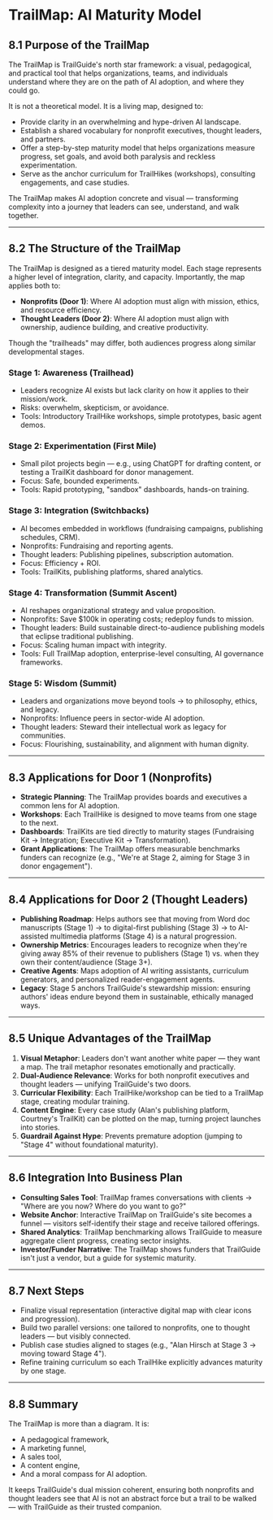 # TrailMap: AI Maturity Model

## 8.1 Purpose of the TrailMap

The TrailMap is TrailGuide's north star framework: a visual, pedagogical, and practical tool that helps organizations, teams, and individuals understand where they are on the path of AI adoption, and where they could go.

It is not a theoretical model. It is a living map, designed to:
- Provide clarity in an overwhelming and hype-driven AI landscape.
- Establish a shared vocabulary for nonprofit executives, thought leaders, and partners.
- Offer a step-by-step maturity model that helps organizations measure progress, set goals, and avoid both paralysis and reckless experimentation.
- Serve as the anchor curriculum for TrailHikes (workshops), consulting engagements, and case studies.

The TrailMap makes AI adoption concrete and visual — transforming complexity into a journey that leaders can see, understand, and walk together.

---

## 8.2 The Structure of the TrailMap

The TrailMap is designed as a tiered maturity model. Each stage represents a higher level of integration, clarity, and capacity. Importantly, the map applies both to:
- **Nonprofits (Door 1)**: Where AI adoption must align with mission, ethics, and resource efficiency.
- **Thought Leaders (Door 2)**: Where AI adoption must align with ownership, audience building, and creative productivity.

Though the "trailheads" may differ, both audiences progress along similar developmental stages.

### Stage 1: Awareness (Trailhead)
- Leaders recognize AI exists but lack clarity on how it applies to their mission/work.
- Risks: overwhelm, skepticism, or avoidance.
- Tools: Introductory TrailHike workshops, simple prototypes, basic agent demos.

### Stage 2: Experimentation (First Mile)
- Small pilot projects begin — e.g., using ChatGPT for drafting content, or testing a TrailKit dashboard for donor management.
- Focus: Safe, bounded experiments.
- Tools: Rapid prototyping, "sandbox" dashboards, hands-on training.

### Stage 3: Integration (Switchbacks)
- AI becomes embedded in workflows (fundraising campaigns, publishing schedules, CRM).
- Nonprofits: Fundraising and reporting agents.
- Thought leaders: Publishing pipelines, subscription automation.
- Focus: Efficiency + ROI.
- Tools: TrailKits, publishing platforms, shared analytics.

### Stage 4: Transformation (Summit Ascent)
- AI reshapes organizational strategy and value proposition.
- Nonprofits: Save $100k in operating costs; redeploy funds to mission.
- Thought leaders: Build sustainable direct-to-audience publishing models that eclipse traditional publishing.
- Focus: Scaling human impact with integrity.
- Tools: Full TrailMap adoption, enterprise-level consulting, AI governance frameworks.

### Stage 5: Wisdom (Summit)
- Leaders and organizations move beyond tools → to philosophy, ethics, and legacy.
- Nonprofits: Influence peers in sector-wide AI adoption.
- Thought leaders: Steward their intellectual work as legacy for communities.
- Focus: Flourishing, sustainability, and alignment with human dignity.

---

## 8.3 Applications for Door 1 (Nonprofits)

- **Strategic Planning**: The TrailMap provides boards and executives a common lens for AI adoption.
- **Workshops**: Each TrailHike is designed to move teams from one stage to the next.
- **Dashboards**: TrailKits are tied directly to maturity stages (Fundraising Kit → Integration; Executive Kit → Transformation).
- **Grant Applications**: The TrailMap offers measurable benchmarks funders can recognize (e.g., "We're at Stage 2, aiming for Stage 3 in donor engagement").

---

## 8.4 Applications for Door 2 (Thought Leaders)

- **Publishing Roadmap**: Helps authors see that moving from Word doc manuscripts (Stage 1) → to digital-first publishing (Stage 3) → to AI-assisted multimedia platforms (Stage 4) is a natural progression.
- **Ownership Metrics**: Encourages leaders to recognize when they're giving away 85% of their revenue to publishers (Stage 1) vs. when they own their content/audience (Stage 3+).
- **Creative Agents**: Maps adoption of AI writing assistants, curriculum generators, and personalized reader-engagement agents.
- **Legacy**: Stage 5 anchors TrailGuide's stewardship mission: ensuring authors' ideas endure beyond them in sustainable, ethically managed ways.

---

## 8.5 Unique Advantages of the TrailMap

1. **Visual Metaphor**: Leaders don't want another white paper — they want a map. The trail metaphor resonates emotionally and practically.
2. **Dual-Audience Relevance**: Works for both nonprofit executives and thought leaders — unifying TrailGuide's two doors.
3. **Curricular Flexibility**: Each TrailHike/workshop can be tied to a TrailMap stage, creating modular training.
4. **Content Engine**: Every case study (Alan's publishing platform, Courtney's TrailKit) can be plotted on the map, turning project launches into stories.
5. **Guardrail Against Hype**: Prevents premature adoption (jumping to "Stage 4" without foundational maturity).

---

## 8.6 Integration Into Business Plan

- **Consulting Sales Tool**: TrailMap frames conversations with clients → "Where are you now? Where do you want to go?"
- **Website Anchor**: Interactive TrailMap on TrailGuide's site becomes a funnel — visitors self-identify their stage and receive tailored offerings.
- **Shared Analytics**: TrailMap benchmarking allows TrailGuide to measure aggregate client progress, creating sector insights.
- **Investor/Funder Narrative**: The TrailMap shows funders that TrailGuide isn't just a vendor, but a guide for systemic maturity.

---

## 8.7 Next Steps

- Finalize visual representation (interactive digital map with clear icons and progression).
- Build two parallel versions: one tailored to nonprofits, one to thought leaders — but visibly connected.
- Publish case studies aligned to stages (e.g., "Alan Hirsch at Stage 3 → moving toward Stage 4").
- Refine training curriculum so each TrailHike explicitly advances maturity by one stage.

---

## 8.8 Summary

The TrailMap is more than a diagram. It is:
- A pedagogical framework,
- A marketing funnel,
- A sales tool,
- A content engine,
- And a moral compass for AI adoption.

It keeps TrailGuide's dual mission coherent, ensuring both nonprofits and thought leaders see that AI is not an abstract force but a trail to be walked — with TrailGuide as their trusted companion.
